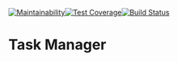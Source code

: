 [![Maintainability](https://api.codeclimate.com/v1/badges/f96eda2e19c0f5c7741b/maintainability)](https://codeclimate.com/github/RomanVr/project-lvl4-s407/maintainability)[![Test Coverage](https://api.codeclimate.com/v1/badges/f96eda2e19c0f5c7741b/test_coverage)](https://codeclimate.com/github/RomanVr/project-lvl4-s407/test_coverage)[![Build Status](https://travis-ci.org/RomanVr/project-lvl4-s407.svg?branch=master)](https://travis-ci.org/RomanVr/project-lvl4-s407)

# Task Manager
